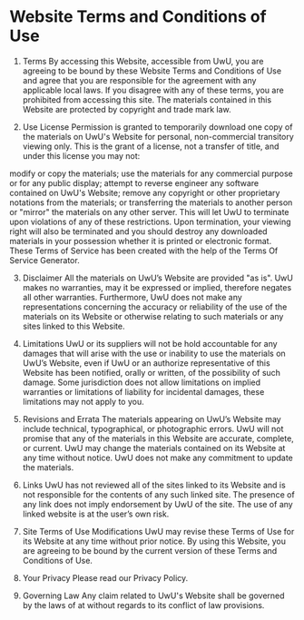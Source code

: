 # Website Terms and Conditions of Use
1. Terms
By accessing this Website, accessible from UwU, you are agreeing to be bound by these Website Terms and Conditions of Use and agree that you are responsible for the agreement with any applicable local laws. If you disagree with any of these terms, you are prohibited from accessing this site. The materials contained in this Website are protected by copyright and trade mark law.

2. Use License
Permission is granted to temporarily download one copy of the materials on UwU's Website for personal, non-commercial transitory viewing only. This is the grant of a license, not a transfer of title, and under this license you may not:

modify or copy the materials;
use the materials for any commercial purpose or for any public display;
attempt to reverse engineer any software contained on UwU's Website;
remove any copyright or other proprietary notations from the materials; or
transferring the materials to another person or "mirror" the materials on any other server.
This will let UwU to terminate upon violations of any of these restrictions. Upon termination, your viewing right will also be terminated and you should destroy any downloaded materials in your possession whether it is printed or electronic format. These Terms of Service has been created with the help of the Terms Of Service Generator.

3. Disclaimer
All the materials on UwU’s Website are provided "as is". UwU makes no warranties, may it be expressed or implied, therefore negates all other warranties. Furthermore, UwU does not make any representations concerning the accuracy or reliability of the use of the materials on its Website or otherwise relating to such materials or any sites linked to this Website.

4. Limitations
UwU or its suppliers will not be hold accountable for any damages that will arise with the use or inability to use the materials on UwU’s Website, even if UwU or an authorize representative of this Website has been notified, orally or written, of the possibility of such damage. Some jurisdiction does not allow limitations on implied warranties or limitations of liability for incidental damages, these limitations may not apply to you.

5. Revisions and Errata
The materials appearing on UwU’s Website may include technical, typographical, or photographic errors. UwU will not promise that any of the materials in this Website are accurate, complete, or current. UwU may change the materials contained on its Website at any time without notice. UwU does not make any commitment to update the materials.

6. Links
UwU has not reviewed all of the sites linked to its Website and is not responsible for the contents of any such linked site. The presence of any link does not imply endorsement by UwU of the site. The use of any linked website is at the user’s own risk.

7. Site Terms of Use Modifications
UwU may revise these Terms of Use for its Website at any time without prior notice. By using this Website, you are agreeing to be bound by the current version of these Terms and Conditions of Use.

8. Your Privacy
Please read our Privacy Policy.

9. Governing Law
Any claim related to UwU's Website shall be governed by the laws of at without regards to its conflict of law provisions.